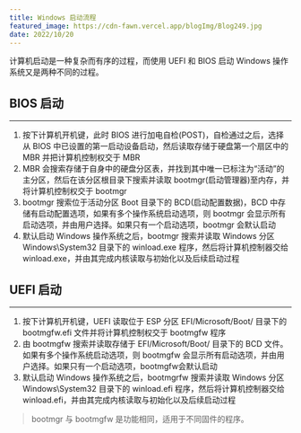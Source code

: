 ```yaml
---
title: Windows 启动流程
featured_image: https://cdn-fawn.vercel.app/blogImg/Blog249.jpg
date: 2022/10/20
---
```


计算机启动是一种复杂而有序的过程，而使用 UEFI 和 BIOS 启动 Windows 操作系统又是两种不同的过程。

## BIOS 启动
***  
1. 按下计算机开机键，此时 BIOS 进行加电自检(POST)，自检通过之后，选择从 BIOS 中已设置的第一启动设备启动，然后读取存储于硬盘第一个扇区中的 MBR 并把计算机控制权交于 MBR
2. MBR 会搜索存储于自身中的硬盘分区表，并找到其中唯一已标注为“活动”的主分区，然后在该分区根目录下搜索并读取 bootmgr(启动管理器)至内存，并将计算机控制权交于 bootmgr
3. bootmgr 搜索位于活动分区 Boot 目录下的 BCD(启动配置数据)，BCD 中存储有启动配置选项，如果有多个操作系统启动选项，则 bootmgr 会显示所有启动选项，并由用户选择。如果只有一个启动选项，bootmgr 会默认启动
4. 默认启动 Windows 操作系统之后，bootmgr 搜索并读取 Windows 分区 Windows\System32 目录下的 winload.exe 程序，然后将计算机控制器交给 winload.exe，并由其完成内核读取与初始化以及后续启动过程

## UEFI 启动
***  
1. 按下计算机开机键，UEFI 读取位于 ESP 分区 EFI/Microsoft/Boot/ 目录下的 bootmgfw.efi 文件并将计算机控制权交于 bootmgfw 程序
2. 由 bootmgfw 搜索并读取存储于 EFI/Microsoft/Boot/ 目录下的 BCD 文件。如果有多个操作系统启动选项，则 bootmgfw 会显示所有启动选项，并由用户选择。如果只有一个启动选项，bootmgfw会默认启动
3. 默认启动 Windows 操作系统之后，bootmgrfw 搜索并读取 Windows 分区 Windows\System32 
 目录下的 winload.efi 程序，然后将计算机控制器交给 winload.efi，并由其完成内核读取与初始化以及后续启动过程

> bootmgr 与 bootmgfw 是功能相同，适用于不同固件的程序。